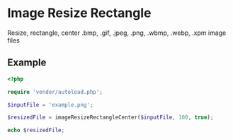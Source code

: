 # Image Resize Rectangle

Resize, rectangle, center .bmp, .gif, .jpeg, .png, .wbmp, .webp, .xpm image files

## Example

```php
<?php

require 'vendor/autoload.php';

$inputFile = 'example.png';

$resizedFile = imageResizeRectangleCenter($inputFile, 100, true);

echo $resizedFile;
```

